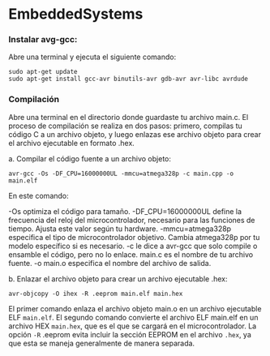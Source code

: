 # EmbeddedSystems

### Instalar avg-gcc:

Abre una terminal y ejecuta el siguiente comando:

```
sudo apt-get update
sudo apt-get install gcc-avr binutils-avr gdb-avr avr-libc avrdude
```

### Compilación

Abre una terminal en el directorio donde guardaste tu archivo main.c. El proceso de compilación se realiza en dos pasos: primero, compilas tu código C a un archivo objeto, y luego enlazas ese archivo objeto para crear el archivo ejecutable en formato .hex.

a. Compilar el código fuente a un archivo objeto:
```
avr-gcc -Os -DF_CPU=16000000UL -mmcu=atmega328p -c main.cpp -o main.elf
```

En este comando:

-Os optimiza el código para tamaño.
-DF_CPU=16000000UL define la frecuencia del reloj del microcontrolador, necesario para las funciones de tiempo. Ajusta este valor según tu hardware.
-mmcu=atmega328p especifica el tipo de microcontrolador objetivo. Cambia atmega328p por tu modelo específico si es necesario.
-c le dice a avr-gcc que solo compile o ensamble el código, pero no lo enlace.
main.c es el nombre de tu archivo fuente.
-o main.o especifica el nombre del archivo de salida.

b. Enlazar el archivo objeto para crear un archivo ejecutable .hex:

```avr-gcc -mmcu=atmega328p main.o -o main.elf
avr-objcopy -O ihex -R .eeprom main.elf main.hex
```

El primer comando enlaza el archivo objeto main.o en un archivo ejecutable ELF `main.elf`.
El segundo comando convierte el archivo ELF main.elf en un archivo HEX `main.hex`, que es el que se cargará en el microcontrolador. La opción `-R` .eeprom evita incluir la sección EEPROM en el archivo `.hex`, ya que esta se maneja generalmente de manera separada.

